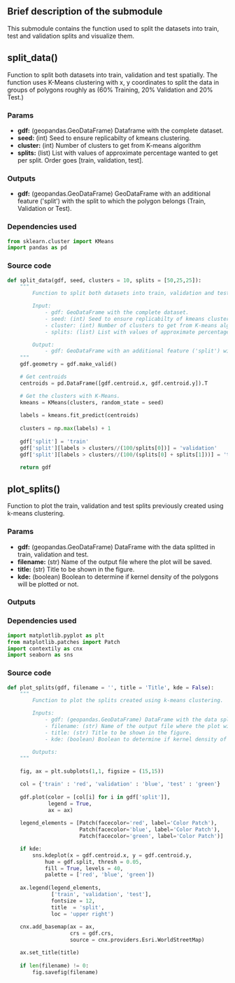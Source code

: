 ## Brief description of the submodule

This submodule contains the function used to split the datasets into train, test and validation splits and visualize them.

## split_data()

Function to split both datasets into train, validation and test spatially. The function uses K-Means clustering with x, y coordinates to split the data in groups of polygons roughly as (60% Training, 20% Validation and 20% Test.)

### Params

- **gdf:** (geopandas.GeoDataFrame) Dataframe with the complete dataset.
- **seed:** (int) Seed to ensure replicabilty of kmeans clustering.
- **cluster:** (int) Number of clusters to get from K-means algorithm
- **splits:** (list) List with values of approximate percentage wanted to get per split. Order goes \[train, validation, test\].

### Outputs

- **gdf:** (geopandas.GeoDataFrame) GeoDataFrame with an additional feature ('split') with the split to which the polygon belongs (Train, Validation or Test).

### Dependencies used

```python
from sklearn.cluster import KMeans
import pandas as pd
```

### Source code
```python
def split_data(gdf, seed, clusters = 10, splits = [50,25,25]):
    """
        Function to split both datasets into train, validation and test spatially. The function uses K-Means clustering with x, y coordinates to split the data in groups of polygons roughly as (60% Training, 20% Validation and 20% Test.)

        Input:
            - gdf: GeoDataFrame with the complete dataset.
            - seed: (int) Seed to ensure replicabilty of kmeans clustering.
            - cluster: (int) Number of clusters to get from K-means algorithm
            - splits: (list) List with values of approximate percentage wanted to get per split. Order goes \[train, validation, test\]. Expected values between 0 and 100.

        Output:
            - gdf: GeoDataFrame with an additional feature ('split') with the split to which the polygon belongs (Train, Validation or Test).
    """
    gdf.geometry = gdf.make_valid()

    # Get centroids 
    centroids = pd.DataFrame([gdf.centroid.x, gdf.centroid.y]).T

    # Get the clusters with K-Means.
    kmeans = KMeans(clusters, random_state = seed)
        
    labels = kmeans.fit_predict(centroids)
    
    clusters = np.max(labels) + 1
    
    gdf['split'] = 'train' 
    gdf['split'][labels > clusters//(100/splits[0])] = 'validation' 
    gdf['split'][labels > clusters//(100/(splits[0] + splits[1]))] = 'test' 

    return gdf
```

## plot_splits()

Function to plot the train, validation and test splits previously created using k-means clustering.

### Params
- **gdf:** (geopandas.GeoDataFrame) DataFrame with the data splitted in train, validation and test.
- **filename:** (str) Name of the output file where the plot will be saved.
- **title:** (str) Title to be shown in the figure.
- **kde:** (boolean) Boolean to determine if kernel density of the polygons will be plotted or not.

### Outputs

### Dependencies used

```python
import matplotlib.pyplot as plt
from matplotlib.patches import Patch
import contextily as cnx
import seaborn as sns
```

### Source code

```python
def plot_splits(gdf, filename = '', title = 'Title', kde = False):
    """
        Function to plot the splits created using k-means clustering.

        Inputs:
            - gdf: (geopandas.GeoDataFrame) DataFrame with the data splitted in train, validation and test.
            - filename: (str) Name of the output file where the plot will be saved.
            - title: (str) Title to be shown in the figure.
            - kde: (boolean) Boolean to determine if kernel density of the polygons will be plotted or not.

        Outputs:
    """
    
    fig, ax = plt.subplots(1,1, figsize = (15,15))

    col = {'train' : 'red', 'validation' : 'blue', 'test' : 'green'}
    
    gdf.plot(color = [col[i] for i in gdf['split']],
             legend = True, 
             ax = ax)
    
    legend_elements = [Patch(facecolor='red', label='Color Patch'),
                       Patch(facecolor='blue', label='Color Patch'),
                       Patch(facecolor='green', label='Color Patch')]

    if kde:
        sns.kdeplot(x = gdf.centroid.x, y = gdf.centroid.y,
            hue = gdf.split, thresh = 0.05, 
            fill = True, levels = 40, 
            palette = ['red', 'blue', 'green'])
    
    ax.legend(legend_elements, 
              ['train', 'validation', 'test'], 
              fontsize = 12,
              title  = 'split',
              loc = 'upper right')
    
    cnx.add_basemap(ax = ax, 
                    crs = gdf.crs, 
                    source = cnx.providers.Esri.WorldStreetMap)

    ax.set_title(title)
    
    if len(filename) != 0:
        fig.savefig(filename)
```

